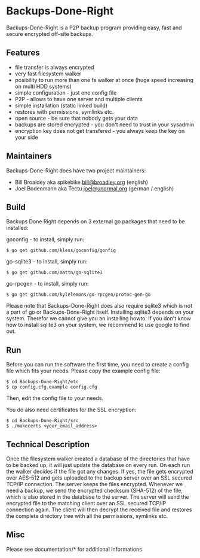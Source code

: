# Backups-Done-Right

Backups-Done-Right is a P2P backup program providing easy, fast and secure encrypted off-site backups.


## Features

* file transfer is always encrypted
* very fast filesystem walker
* posibility to run more than one fs walker at once (huge speed increasing on multi HDD systems)
* simple configuration - just one config file
* P2P - allows to have one server and multiple clients
* simple installation (static linked build)
* restores with permissions, symlinks etc.
* open source - be sure that nobody gets your data
* backups are stored encrypted - you don't need to trust in your sysadmin
* encryption key does not get transfered - you always keep the key on your side


## Maintainers

Backups-Done-Right does have two project maintainers:

* Bill Broaldey   aka spikebike	<bill@broadley.org>	(english)
* Joel Bodenmann  aka Tectu	<joel@unormal.org>	(german / english)


## Build

Backups Done Right depends on 3 external go packages that need to be installed:

goconfig - to install, simply run:

	$ go get github.com/kless/goconfig/gonfig


go-sqlite3 - to install, simply run:

	$ go get github.com/mattn/go-sqlite3


go-rpcgen - to install, simply run:

	$ go get github.com/kylelemons/go-rpcgen/protoc-gen-go


Please note that Backups-Done-Right does also require sqlite3 which is not a part of go or Backups-Done-Right itself. 
Installing sqlite3 depends on your system. Therefor we cannot give you an installing howto. If you don't know how to install sqlite3 on your system, we recommend to use google to find out.


## Run

Before you can run the software the first time, you need to create a config file which fits your needs. Please copy the example config file:

	$ cd Backups-Done-Right/etc
	$ cp config.cfg.example config.cfg

Then, edit the config file to your needs.

You do also need certificates for the SSL encryption:

	$ cd Backups-Done-Right/src
	$ ./makecerts <your_email_address>


## Technical Description

Once the filesystem walker created a database of the directories that have to be backed up, it will just update the database on every run. On each run the walker decides if the file got any changes. If yes, the file gets encrypted over AES-512 and gets uploaded to the backup server over an SSL secured TCP/IP connection. The server keeps the files encrypted.
Whenever we need a backup, we send the encrypted checksum (SHA-512) of the file, which is also stored in the database to the server. The server will send the encrypted file to the matching client over an SSL secured TCP/IP connection again. The client will then decrypt the received file and restores the complete directory tree with all the permissions, symlinks etc.


## Misc

Please see documentation/* for additional informations

